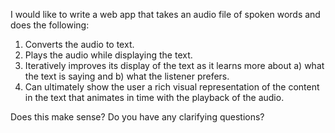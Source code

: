 I would like to write a web app that takes an audio file of spoken words and does the following:
1. Converts the audio to text.
2. Plays the audio while displaying the text.
3. Iteratively improves its display of the text as it learns more about a) what the text is saying and b) what the listener prefers.
4. Can ultimately show the user a rich visual representation of the content in the text that animates in time with the playback of the audio.

Does this make sense? Do you have any clarifying questions?